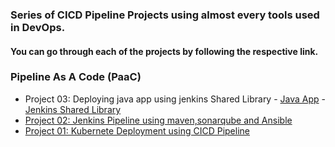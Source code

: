 ### Series of CICD Pipeline Projects using almost every tools used in DevOps.

#### You can go through each of the projects by following the respective link.

### Pipeline As A Code (PaaC)

- Project 03: Deploying java app using jenkins Shared Library 
       - [Java App](https://github.com/saeedalig/java_app.git)
       - [Jenkins Shared Library](https://github.com/saeedalig/jenkins_shared_lib.git)
- [Project 02: Jenkins Pipeline using maven,sonarqube and Ansible](https://github.com/saeedalig/Jenkins-Pipeline-using-maven-sonarqube-and-ansible.git)
- [Project 01: Kubernete Deployment using CICD Pipeline](https://github.com/saeedalig/Kubernetes-Deployment-using-CICD-Pipeline.git)
